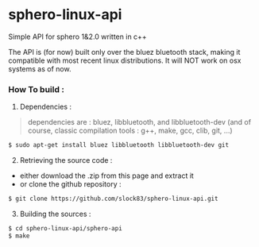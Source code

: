 # sphero-linux-api
Simple API for sphero 1&amp;2.0 written in c++

The API is (for now) built only over the bluez bluetooth stack, making it compatible with most recent linux distributions. It will NOT work on osx systems as of now.

### How To build :
1. Dependencies : 

  > dependencies are : bluez, libbluetooth, and libbluetooth-dev (and of course, classic compilation tools : g++, make, gcc, clib, git, ...)

  ```sh
  $ sudo apt-get install bluez libbluetooth libbluetooth-dev git
  ```

2. Retrieving the source code : 

  * either download the .zip from this page and extract it
  * or clone the github repository :
 
  ```sh
  $ git clone https://github.com/slock83/sphero-linux-api.git
  ```

3. Building the sources : 

  ```sh
  $ cd sphero-linux-api/sphero-api
  $ make
  ```